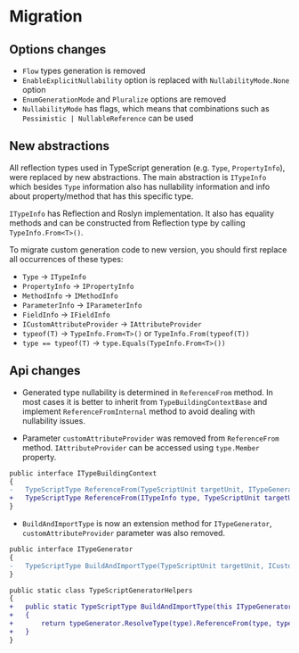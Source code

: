 # Migration

## Options changes

- `Flow` types generation is removed
- `EnableExplicitNullability` option is replaced with `NullabilityMode.None` option
- `EnumGenerationMode` and `Pluralize` options are removed
- `NullabilityMode` has flags, which means that combinations such as `Pessimistic | NullableReference` can be used

## New abstractions

All reflection types used in TypeScript generation (e.g. `Type`, `PropertyInfo`), were replaced by new abstractions.
The main abstraction is `ITypeInfo` which besides `Type` information also has nullability information and info about property/method that has this specific type.

`ITypeInfo` has Reflection and Roslyn implementation.
 It also has equality methods and can be constructed from Reflection type by calling `TypeInfo.From<T>()`.

To migrate custom generation code to new version, you should first replace all occurrences of these types: 
- `Type` → `ITypeInfo`
- `PropertyInfo` → `IPropertyInfo`
- `MethodInfo` → `IMethodInfo`
- `ParameterInfo` → `IParameterInfo`
- `FieldInfo` → `IFieldInfo`
- `ICustomAttributeProvider` → `IAttributeProvider`
- `typeof(T)` → `TypeInfo.From<T>()` or `TypeInfo.From(typeof(T))`
- `type == typeof(T)` → `type.Equals(TypeInfo.From<T>())`

## Api changes

- Generated type nullability is determined in `ReferenceFrom` method. In most cases it is better to inherit from `TypeBuildingContextBase` and implement `ReferenceFromInternal` method to avoid dealing with nullability issues. 

- Parameter `customAttributeProvider` was removed from `ReferenceFrom` method. `IAttributeProvider` can be accessed using `type.Member` property. 

```diff
public interface ITypeBuildingContext
{
-   TypeScriptType ReferenceFrom(TypeScriptUnit targetUnit, ITypeGenerator typeGenerator, ICustomAttributeProvider customAttributeProvider);
+   TypeScriptType ReferenceFrom(ITypeInfo type, TypeScriptUnit targetUnit, ITypeGenerator typeGenerator);
}
```

- `BuildAndImportType` is now an extension method for `ITypeGenerator`, `customAttributeProvider` parameter was also removed.

```diff
public interface ITypeGenerator
{
-   TypeScriptType BuildAndImportType(TypeScriptUnit targetUnit, ICustomAttributeProvider? customAttributeProvider, Type type);
}

public static class TypeScriptGeneratorHelpers
{
+   public static TypeScriptType BuildAndImportType(this ITypeGenerator typeGenerator, TypeScriptUnit typeScriptUnit, ITypeInfo type)
+   {
+       return typeGenerator.ResolveType(type).ReferenceFrom(type, typeScriptUnit, typeGenerator);
+   }
}
```